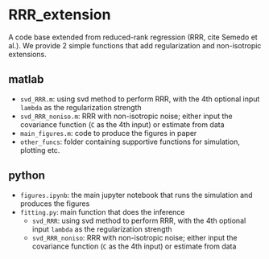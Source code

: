 # RRR_extension
A code base extended from reduced-rank regression (RRR, cite Semedo et al.). We provide 2 simple functions that add regularization and non-isotropic extensions.

## matlab 
- `svd_RRR.m`: using svd method to perform RRR, with the 4th optional input `lambda` as the regularization strength
- `svd_RRR_noniso.m`: RRR with non-isotropic noise; either input the covariance function (`C` as the 4th input) or estimate from data
- `main_figures.m`: code to produce the figures in paper
- `other_funcs`: folder containing supportive functions for simulation, plotting etc.

## python
- `figures.ipynb`: the main jupyter notebook that runs the simulation and produces the figures
- `fitting.py`: main function that does the inference
    - `svd_RRR`: using svd method to perform RRR, with the 4th optional input `lambda` as the regularization strength
    - `svd_RRR_noniso`: RRR with non-isotropic noise; either input the covariance function (`C` as the 4th input) or estimate from data